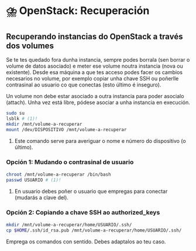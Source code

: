 # ⛈️ OpenStack: Recuperación

## Recuperando instancias do OpenStack a través dos volumes

Se te tes quedado fora dunha instancia, sempre podes borrala (sen borrar o volume de datos asociado) e meter ese volume noutra instancia (nova ou existente). Desde esa máquina a que tes acceso podes facer os cambios necesarios no volume, por exemplo copiar unha chave SSH ou poñerlle contrasinal ao usuario co que conectas (esto último é inseguro).

Un volume non debe estar asociado a outra instancia para poder asocialo (attach). Unha vez está libre, pódese asociar a unha instancia en execución.

``` bash
sudo su
lsblk # (1)!
mkdir /mnt/volume-a-recuperar
mount /dev/DISPOSITIVO /mnt/volume-a-recuperar
```

1.  Este comando serve para averiguar o nome e número do dispositivo (o último).

### Opción 1: Mudando o contrasinal de usuario

  ``` bash
  chroot /mnt/volume-a-recuperar /bin/bash
  passwd USUARIO # (1)!
  ```

1.  En usuario debes poñer o usuario que empregas para conectar (mudarás a clave del).

### Opción 2: Copiando a chave SSH ao authorized_keys

  ``` bash
  mkdir /mnt/volume-a-recuperar/home/USUARIO/.ssh/
  cp $HOME/.ssh/id_rsa.pub /mnt/volume-a-recuperar/home/USUARIO/.ssh/
  ```

Emprega os comandos con sentido. Debes adaptalos ao teu caso.
